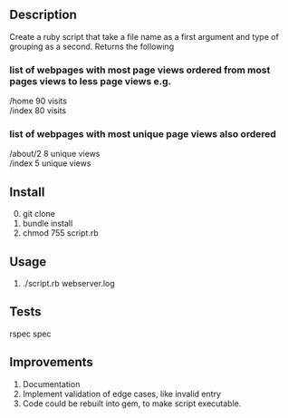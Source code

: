## Description

Create a ruby script that take a file name as a first argument and type of grouping as a second.
Returns the following

### list of webpages with most page views ordered from most pages views to less page views e.g.

/home 90 visits
<br>
/index 80 visits

### list of webpages with most unique page views also ordered

/about/2 8 unique views
<br>
/index 5 unique views

## Install

0. git clone
1. bundle install
1. chmod 755 script.rb

## Usage

1. ./script.rb webserver.log

## Tests

rspec spec

## Improvements

1. Documentation
2. Implement validation of edge cases, like invalid entry
3. Code could be rebuilt into gem, to make script executable.
